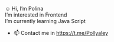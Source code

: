  ☺︎ Hi, I’m Polina <br>
  I’m interested in Frontend <br>
  I’m currently learning Java Script <br>
 
- 📫 Contact me in https://t.me/Pollyaley


